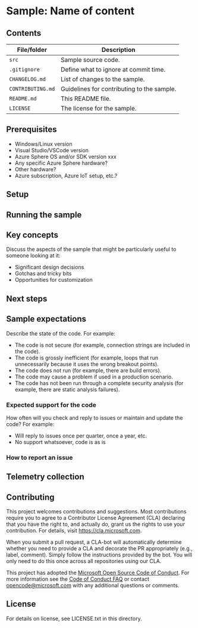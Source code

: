 <!--- Optional Metadata goes here
Include the metadata if you want your sample to be discoverable by the Microsoft samples browser. See samples-metadata-guide.md for details. --->

# Sample: Name of content

<!---Start with a short description of what the sample/design does--no more than two paragraphs
--->


## Contents

<!---List file  contents of the sample, in table.--->

| File/folder | Description |
|-------------|-------------|
| `src`       | Sample source code. |
| `.gitignore` | Define what to ignore at commit time. |
| `CHANGELOG.md` | List of changes to the sample. |
| `CONTRIBUTING.md` | Guidelines for contributing to the sample. |
| `README.md` | This README file. |
| `LICENSE`   | The license for the sample. |

## Prerequisites

<!---List the components and tools required to build and run the sample. Include OS platform, any tools, minimum Azure Sphere OS/SDK versions, etc. Include links to required items wherever possible. If lists are long, suggest separating hardware from software.
--->

  - Windows/Linux version
  - Visual Studio/VSCode version
  - Azure Sphere OS and/or SDK version xxx
  - Any specific Azure Sphere hardware?
  - Other hardware?
  - Azure subscription, Azure IoT setup, etc.?


## Setup

<!--- Explain how to prepare the sample after it's been downloaded: how to install any dependencies and configure any settings? e.g. setup of an Azure IoT Hub would go here. --->

## Running the sample

<Stepwise instructions for building and running the sample.>

## Key concepts

Discuss the aspects of the sample that might be particularly useful to someone looking at it:

- Significant design decisions
- Gotchas and tricky bits
- Opportunities for customization

## Next steps

<!---Next steps for users to learn more about the technology, how to revise the sample to do other interesting things, etc. Don't reiterate the online documentation here; link to it if necessary. --->

## Sample expectations

Describe the state of the code. For example:

* The code is not secure (for example, connection strings are included in the code).
* The code is grossly inefficient (for example, loops that run unnecessarily because it uses the wrong breakout points).
* The code does not run (for example, there are build errors).
* The code may cause a problem if used in a production scenario.
* The code has not been run through a complete security analysis (for example, there are static analysis failures).

### Expected support for the code

How often will you check and reply to issues or maintain and update the code? For example:
* Will reply to issues once per quarter, once a year, etc.
* No support whatsoever, code is as is

### How to report an issue

<!---In general, if your sample is in the Azure Sphere Gallery repo, GitHub issues is preferable. Otherwise, please suggest how users should report problems.--->

## Telemetry collection

<!---If your sample has source code that enables Microsoft to collect telemetry, please include a [Telemetry Data Collection notice](https://docs.opensource.microsoft.com/content/releasing/telemetry.html).--->

## Contributing

<!--- Include the following text verbatim--->

This project welcomes contributions and suggestions. Most contributions require you to
agree to a Contributor License Agreement (CLA) declaring that you have the right to,
and actually do, grant us the rights to use your contribution. For details, visit
https://cla.microsoft.com.

When you submit a pull request, a CLA-bot will automatically determine whether you need
to provide a CLA and decorate the PR appropriately (e.g., label, comment). Simply follow the
instructions provided by the bot. You will only need to do this once across all repositories using our CLA.

This project has adopted the [Microsoft Open Source Code of Conduct](https://opensource.microsoft.com/codeofconduct/).
For more information see the [Code of Conduct FAQ](https://opensource.microsoft.com/codeofconduct/faq/)
or contact [opencode@microsoft.com](mailto:opencode@microsoft.com) with any additional questions or comments.

## License

<!---Make sure you've added the [MIT license](https://docs.opensource.microsoft.com/content/releasing/license.html) to the repository.--->

For details on license, see LICENSE.txt in this directory.
